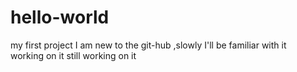 # hello-world
my first project 
 I am new to the git-hub ,slowly I'll be familiar with it  
 working on it
 still working on it
